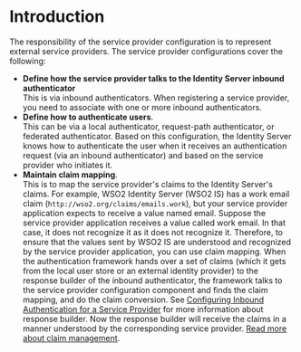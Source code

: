 # Introduction

The responsibility of the service provider configuration is to represent external service providers. The service provider configurations cover the following:

- **Define how the service provider talks to the Identity Server inbound authenticator**  
    This is via inbound authenticators. When registering a service provider, you need to associate with one or more inbound authenticators.
- **Define how to authenticate users**.  
    This can be via a local authenticator, request-path authenticator, or federated authenticator. Based on this configuration, the Identity Server knows how to authenticate the user when it receives an authentication request (via an inbound authenticator) and based on the service provider who initiates it.
- **Maintain claim mapping**.  
    This is to map the service provider's claims to the Identity Server's claims. For example, WSO2 Identity Server (WSO2 IS) has a work email claim (`http://wso2.org/claims/emails.work`), but your service provider application expects to receive a value named email. 
    Suppose the service provider application receives a value called work email. In that case, it does not recognize it as it does not recognize it.
    Therefore, to ensure that the values sent by WSO2 IS are understood and recognized by the service provider application, you can use claim mapping.
    When the authentication framework hands over a set of claims (which it gets from the local user store or an external identity provider) to the response builder of the inbound authenticator, the framework talks to the service provider configuration component and finds the claim mapping, and do the claim conversion.
    See [Configuring Inbound Authentication for a Service Provider]({{base_path}}/applications/inbound-auth-for-sp.md) for more information about response builder. Now the response builder will receive the claims in a manner understood by the corresponding service provider. [Read more about claim management]({{base_path}}/references/concepts/claim-management.md).


